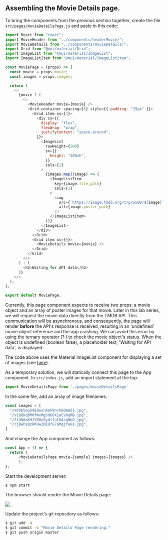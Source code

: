 ## Assembling the Movie Details page.

To bring the components from the previous section together, create the file `src/pages/movieDetailsPage.js` and paste in this code:
~~~js
import React from "react";
import MovieHeader from "../components/headerMovie/";
import MovieDetails from "../components/movieDetails/";
import Grid from "@mui/material/Grid";
import ImageList from "@mui/material/ImageList";
import ImageListItem from "@mui/material/ImageListItem";

const MoviePage = (props) => {
  const movie = props.movie;
  const images = props.images;

  return (
    <>
      {movie ? (
        <>
          <MovieHeader movie={movie} />
          <Grid container spacing={5} style={{ padding: "15px" }}>
            <Grid item xs={3}>
              <div sx={{
                display: "flex",
                flexWrap: "wrap",
                justifyContent: "space-around",
              }}>
                <ImageList
                  rowHeight={500}
                  sx={{
                    height: "100vh",
                  }}
                  cols={1}
                >
                  {images.map((image) => (
                    <ImageListItem
                      key={image.file_path}
                      cols={1}
                    >
                      <img
                        src={`https://image.tmdb.org/t/p/w500/${image}`}
                        alt={image.poster_path}
                      />
                    </ImageListItem>
                  ))}
                </ImageList>
              </div>
            </Grid>
            <Grid item xs={9}>
              <MovieDetails movie={movie} />
            </Grid>
          </Grid>
        </>
      ) : (
        <h2>Waiting for API data</h2>
      )}
    </>
  );
};

export default MoviePage;
~~~
Currently, this page component expects to receive two props: a movie object and an array of poster images for that movie. Later in this lab series, we will request the movie data directly from the TMDB API. This communication will be asynchronous, and consequently, the page will render __before__ the API's response is received, resulting in an 'undefined' movie object reference and the app crashing. We can avoid this error by using the ternary operator (?:) to check the movie object's status. When the object is undefined (boolean false), a placeholder text, 'Waiting for API data', is displayed. 

The code above uses the Material ImageList component for displaying a set of images (see [here](https://material-ui.com/components/grid-list/)).

As a temporary solution, we will statically connect this page to the App component. In `src/index.js`, add an import statement at the top:
~~~js
import MovieDetailsPage from './pages/movieDetailsPage'
~~~
In the same file, add an array of image filenames:
~~~js
const images = [
  "/kOVEVeg59E0wsnXmF9nrh6OmWII.jpg",
  "/v1QQKq8M0fWxMgSdGOX1aCv8qMB.jpg",
  "/2iGN0aKHJYD0xQydlfuCUAcgNbO.jpg",
  "/rjBwhsOzHKUw2NIOrE7aMqjfe6s.jpg",
]
~~~
And change the App component as follows:
~~~js
const App = () => {
  return (
      <MovieDetailsPage movie={sample} images={images} />
      );
};
~~~
Start the development server:
~~~bash
$ npm start
~~~
The browser should render the Movie Details page:

![][moviepage]

Update the project's git repository as follows:
~~~bash
$ git add -A
$ git commit -m "Movie Details Page rendering."
$ git push origin master
~~~

[moviepage]: ./img/moviepage.png
